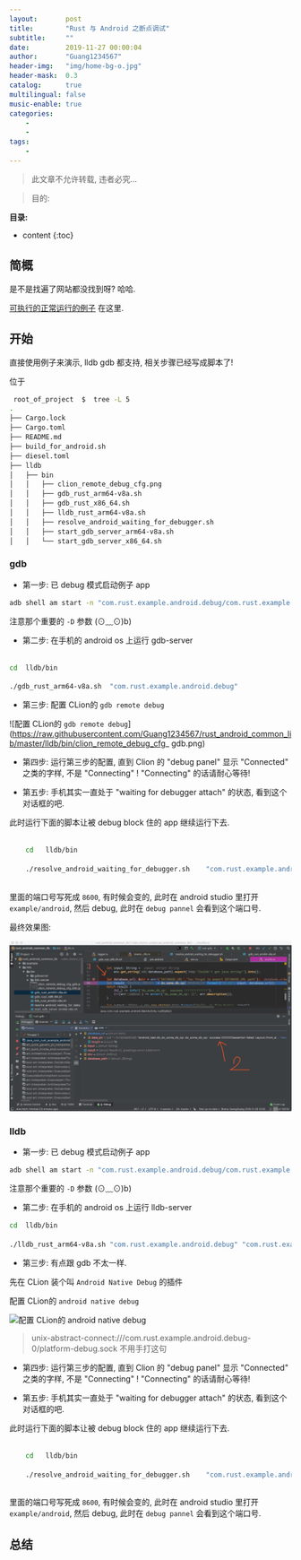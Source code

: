 ```yaml
---
layout:       post
title:        "Rust 与 Android 之断点调试"
subtitle:     ""
date:         2019-11-27 00:00:04
author:       "Guang1234567"
header-img:   "img/home-bg-o.jpg"
header-mask:  0.3
catalog:      true
multilingual: false
music-enable: true
categories:
    -
    -
tags:
    -
---
```



> 此文章不允许转载, 违者必究...

> 目的:

**目录:**

* content
{:toc}


## 简概

是不是找遍了网站都没找到呀? 哈哈.

 [可执行的正常运行的例子](https://github.com/Guang1234567/rust_android_common_lib) 在这里.

## 开始

直接使用例子来演示,  lldb gdb 都支持, 相关步骤已经写成脚本了!

位于

```bash
 root_of_project  $  tree -L 5
.
├── Cargo.lock
├── Cargo.toml
├── README.md
├── build_for_android.sh
├── diesel.toml
├── lldb
│   ├── bin
│   │   ├── clion_remote_debug_cfg.png
│   │   ├── gdb_rust_arm64-v8a.sh
│   │   ├── gdb_rust_x86_64.sh
│   │   ├── lldb_rust_arm64-v8a.sh
│   │   ├── resolve_android_waiting_for_debugger.sh
│   │   ├── start_gdb_server_arm64-v8a.sh
│   │   └── start_gdb_server_x86_64.sh
```

### gdb

- 第一步: 已 debug 模式启动例子 app

```bash
adb shell am start -n "com.rust.example.android.debug/com.rust.example.android.MainActivity" -a android.intent.action.MAIN -c android.intent.category.LAUNCHER -D
```

注意那个重要的 `-D` 参数 (⊙﹏⊙)b)


- 第二步:  在手机的 android os 上运行 gdb-server 

```bash

cd  lldb/bin

./gdb_rust_arm64-v8a.sh  "com.rust.example.android.debug"

```

- 第三步:  配置 CLion的 `gdb remote debug`

![配置 CLion的 `gdb remote debug`](https://raw.githubusercontent.com/Guang1234567/rust_android_common_lib/master/lldb/bin/clion_remote_debug_cfg_ gdb.png)


- 第四步:  运行第三步的配置, 直到 Clion 的 "debug panel" 显示 "Connected" 之类的字样,  不是 "Connecting" !   "Connecting" 的话请耐心等待!


- 第五步:  手机其实一直处于 "waiting for debugger attach" 的状态, 看到这个对话框的吧.

此时运行下面的脚本让被 debug block 住的 app 继续运行下去.

```bash
	
	cd   lldb/bin

	./resolve_android_waiting_for_debugger.sh    "com.rust.example.android.debug"
	
```

里面的端口号写死成 `8600`, 有时候会变的, 此时在 android studio 里打开 `example/android`, 然后 debug, 此时在 `debug pannel` 会看到这个端口号.  


最终效果图:

![](https://raw.githubusercontent.com/Guang1234567/rust_android_common_lib/master/lldb/bin/clion_remote_debug_gdb_final.png)

### lldb

- 第一步: 已 debug 模式启动例子 app

```bash
adb shell am start -n "com.rust.example.android.debug/com.rust.example.android.MainActivity" -a android.intent.action.MAIN -c android.intent.category.LAUNCHER -D
```

注意那个重要的 `-D` 参数 (⊙﹏⊙)b)


- 第二步:  在手机的 android os 上运行 lldb-server 

```bash
cd  lldb/bin

./lldb_rust_arm64-v8a.sh "com.rust.example.android.debug" "com.rust.example.android"
```

- 第三步:  有点跟 gdb 不太一样.

先在 CLion 装个叫 `Android Native Debug` 的插件

配置 CLion的 `android native debug`

![配置 CLion的 `android native debug`](https://raw.githubusercontent.com/Guang1234567/rust_android_common_lib/master/lldb/bin/clion_remote_debug_cfg_lldb.png)


> unix-abstract-connect:///com.rust.example.android.debug-0/platform-debug.sock
>  不用手打这句

- 第四步:  运行第三步的配置, 直到 Clion 的 "debug panel" 显示 "Connected" 之类的字样,  不是 "Connecting" !   "Connecting" 的话请耐心等待!


- 第五步:  手机其实一直处于 "waiting for debugger attach" 的状态, 看到这个对话框的吧.

此时运行下面的脚本让被 debug block 住的 app 继续运行下去.

```bash
	
	cd   lldb/bin

	./resolve_android_waiting_for_debugger.sh    "com.rust.example.android.debug"
	
```

里面的端口号写死成 `8600`, 有时候会变的, 此时在 android studio 里打开 `example/android`, 然后 debug, 此时在 `debug pannel` 会看到这个端口号.  

## 总结





